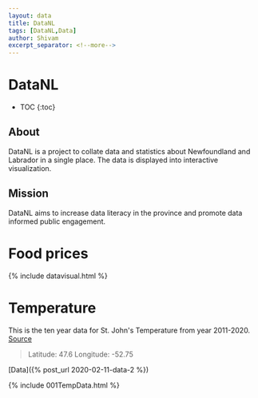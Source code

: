 ```yaml
---
layout: data
title: DataNL
tags: [DataNL,Data]
author: Shivam
excerpt_separator: <!--more-->
---
```

# DataNL
* TOC
{:toc}
## About
DataNL is a project to collate data and statistics about Newfoundland and Labrador in a single place. The data is displayed into interactive visualization.
## Mission
DataNL aims to increase data literacy in the province and promote data informed public engagement.

# Food prices

{% include datavisual.html %}

# Temperature
This is the ten year data for St. John's Temperature from year 2011-2020. [Source](https://climate.copernicus.eu/climate-reanalysis)
> Latitude: 47.6
> Longitude: -52.75

[Data]({% post_url 2020-02-11-data-2 %})

{% include 001TempData.html %}
